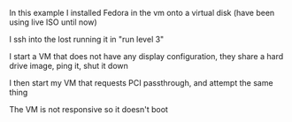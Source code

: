 In this example I installed Fedora in the vm onto a virtual disk (have been using live ISO until now)

I ssh into the lost running it in "run level 3"

I start a VM that does not have any display configuration, they share a hard drive image, ping it, shut it down

I then start my VM that requests PCI passthrough, and attempt the same thing

The VM is not responsive so it doesn't boot